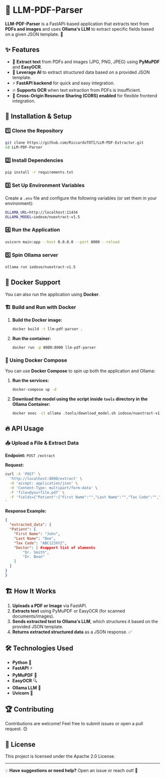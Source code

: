 # 📄 LLM-PDF-Parser

**LLM-PDF-Parser** is a FastAPI-based application that extracts text from **PDFs and images** and uses **Ollama's LLM** to extract specific fields based on a given JSON template. 🚀

## ✨ Features
- 📝 **Extract text** from PDFs and images (JPG, PNG, JPEG) using **PyMuPDF** and **EasyOCR**.
- 🤖 **Leverage AI** to extract structured data based on a provided JSON template.
- ⚡ **FastAPI backend** for quick and easy integration.
- 🔥 **Supports OCR** when text extraction from PDFs is insufficient.
- 🔄 **Cross-Origin Resource Sharing (CORS) enabled** for flexible frontend integration.

## 🚀 Installation & Setup

### 1️⃣ Clone the Repository
```sh
git clone https://github.com/RiccardoTOTI/LLM-PDF-Extractor.git
cd LLM-PDF-Parser
```

### 2️⃣ Install Dependencies
```sh
pip install -r requirements.txt
```

### 3️⃣ Set Up Environment Variables
Create a `.env` file and configure the following variables (or set them in your environment):
```sh
OLLAMA_URL=http://localhost:11434
OLLAMA_MODEL=iodose/nuextract-v1.5
```

### 4️⃣ Run the Application
```sh
uvicorn main:app --host 0.0.0.0 --port 8000 --reload
```

### 5️⃣ Spin Ollama server
```sh
ollama run iodose/nuextract-v1.5
```
## 🐳 Docker Support
You can also run the application using **Docker**.

### 🏗 Build and Run with Docker
1. **Build the Docker image:**
   ```sh
   docker build -t llm-pdf-parser .
   ```
2. **Run the container:**
   ```sh
   docker run -p 8000:8000 llm-pdf-parser
   ```

### 🔄 Using Docker Compose
You can use **Docker Compose** to spin up both the application and Ollama:

1. **Run the services:**
   ```sh
   docker-compose up -d
   ```
2. **Download the model using the script inside `tools` directory in the Ollama Container:**
   ```sh
   docker exec -it ollama .tools/download_model.sh iodose/nuextract-v1.5
   ```

## 🔥 API Usage
### 📥 Upload a File & Extract Data
**Endpoint:** `POST /extract`

**Request:**
```sh
curl -X 'POST' \
  'http://localhost:8000/extract' \
  -H 'accept: application/json' \
  -H 'Content-Type: multipart/form-data' \
  -F 'file=@yourfile.pdf' \
  -F 'fields={"Patient":{"First Name":"","Last Name":"","Tax Code":"","Doctor":[]}}
'
```

**Response Example:**
```json
{
  "extracted_data": {
  "Patient": {
    "First Name": "John",
    "Last Name": "Doe",
    "Tax Code": "ABC123XYZ",
    "Doctor": [ #support list of elements
        "Dr. Smith",
        "Dr. Bean"
    ]
  }
}
}
```

## 🏗 How It Works
1. **Uploads a PDF or Image** via FastAPI.
2. **Extracts text** using PyMuPDF or EasyOCR (for scanned documents/images).
3. **Sends extracted text to Ollama's LLM**, which structures it based on the provided JSON template.
4. **Returns extracted structured data** as a JSON response. ✅

## 🛠 Technologies Used
- **Python** 🐍
- **FastAPI** ⚡
- **PyMuPDF** 📄
- **EasyOCR** 🔍
- **Ollama LLM** 🤖
- **Uvicorn** 🚀

## 🏆 Contributing
Contributions are welcome! Feel free to submit issues or open a pull request. 😊

## 📜 License
This project is licensed under the Apache 2.0 License.

---

💡 **Have suggestions or need help?** Open an issue or reach out! 🚀

